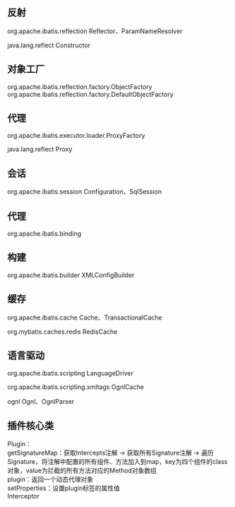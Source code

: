 ## 反射
org.apache.ibatis.reflection
Reflector、ParamNameResolver

java.lang.reflect
Constructor

## 对象工厂
org.apache.ibatis.reflection.factory.ObjectFactory
org.apache.ibatis.reflection.factory.DefaultObjectFactory

## 代理
org.apache.ibatis.executor.loader.ProxyFactory

java.lang.reflect
Proxy

## 会话
org.apache.ibatis.session
Configuration、SqlSession

## 代理
org.apache.ibatis.binding

## 构建
org.apache.ibatis.builder
XMLConfigBuilder

## 缓存
org.apache.ibatis.cache
Cache、TransactionalCache

org.mybatis.caches.redis
RedisCache

## 语言驱动
org.apache.ibatis.scripting
LanguageDriver

org.apache.ibatis.scripting.xmltags
OgnlCache

ognl
Ognl、OgnlParser

## 插件核心类
Plugin：  
    getSignatureMap：获取Intercepts注解 -> 获取所有Signature注解 -> 遍历Signature，将注解中配置的所有组件、方法加入到map，key为四个组件的class对象，value为拦截的所有方法对应的Method对象数组  
    plugin：返回一个动态代理对象  
    setProperties：设置plugin标签的属性值  
Interceptor  
